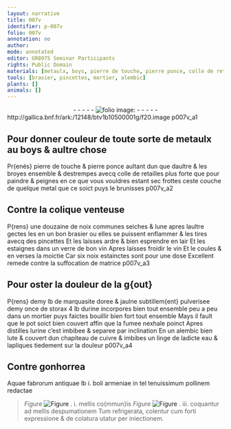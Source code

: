 ```yaml
---
layout: narrative
title: 007v
identifier: p-007v
folio: 007v
annotation: no
author:
mode: annotated
editor: GR8975 Seminar Participants
rights: Public Domain
materials: [metaulx, boys, pierre de touche, pierre ponce, colle de retailles, metal, noix communes, vin, noix, marquasite, storax, urine, cuivre, eau, Aquae fabrorum antiquae, boli armeniae, mellis, colentur]
tools: [brasier, pincettes, mortier, alembic]
plants: []
animals: []
---
```


<div class="folio" align="center">- - - - - <a href="http://gallica.bnf.fr/ark:/12148/btv1b10500001g/f20.image" target="_blank"><img src="https://cu-mkp.github.io/2017-workshop-edition/assets/photo-icon.png" alt="folio image: " style="display:inline-block; margin-bottom:-3px;"/></a> - - - - - </div> http://gallica.bnf.fr/ark:/12148/btv1b10500001g/f20.image  p007v_a1 

## Pour donner couleur de toute sorte de <span class="m">metaulx</span> au <span class="m">boys</span> & aultre chose

 
Pr{enés} <span class="m">pierre de touche</span> & <span class="m">pierre ponce</span> aultant dun que daultre & les broyes ensemble & destrempes avecq <span class="m">colle de retailles</span> plus forte que pour paindre & peignes en ce que vous vouldres estant sec frottes ceste couche de quelque <span class="m">metal</span> que ce soict puys le brunisses
   p007v_a2 

## Contre la colique venteuse

 
P{rens} une douzaine de <span class="m">noix communes</span> seiches & lune apres laultre gectes les en un bon <span class="tl">brasier</span> ou elles se puissent enflammer & les tires avecq des <span class="tl">pincettes</span> Et les laisses ardre & bien esprendre en lair Et les estaignes dans un verre de bon <span class="m">vin</span> Apres laisses froidir le <span class="m">vin</span> Et le coules & en verses la moictie Car six <span class="m">noix</span> estainctes sont pour une dose Excellent remede contre la suffocation de matrice
   p007v_a3 

## Pour oster la douleur de la g{out}

 
P{rens} demy lb de <span class="m">marquasite</span> doree & jaulne subtillem{ent} pulverisee demy once de <span class="m">storax</span> 4 lb d<span class="m">urine</span> incorpores bien tout ensemble peu a peu dans un <span class="tl">mortier</span> puys faictes bouillir bien fort tout ensemble Mays il fault que le pot soict bien couvert affin que la fumee nexhale poinct Apres distilles l<span class="m">urine</span> c’est imbibee & separee par inclination En un <span class="tl">alembic</span> bien lute & couvert dun chapiteau de <span class="m">cuivre</span> & imbibes un linge de ladicte <span class="m">eau</span> & lapliques tiedement sur la douleur
   p007v_a4 

## Contre gonhorrea

 
<span class="m">Aquae fabrorum antiquae</span> lb i. <span class="m">boli <span class="pl">armeniae</span></span> in tel tenuissimum pollinem redactae 
> *Figure*
> <a href="℥" target="_blank"><img src="https://cu-mkp.github.io/GR8975-edition/assets/photo-icon.png" alt="Figure" style="display:inline-block; margin-bottom:-3px;"/></a>
. i. <span class="m">mellis</span> co{mmun}is 
> *Figure*
> <a href="ʒ" target="_blank"><img src="https://cu-mkp.github.io/GR8975-edition/assets/photo-icon.png" alt="Figure" style="display:inline-block; margin-bottom:-3px;"/></a>
. iii. coquantur ad <span class="m">mellis</span> despumationem Tum refrigerata, <span class="m">colentur</span> cum forti expressione & de colatura utatur per iniectionem.
 